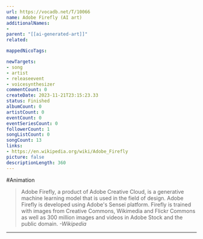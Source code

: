 ```yaml
---
url: https://vocadb.net/T/10066
name: Adobe Firefly (AI art)
additionalNames: 
- 
parent: "[[ai-generated-art]]"
related:

mappedNicoTags:

newTargets:
- song
- artist
- releaseevent
- voicesynthesizer
commentCount: 0
createDate: 2023-11-21T23:15:23.33
status: Finished
albumCount: 0
artistCount: 0
eventCount: 0
eventSeriesCount: 0
followerCount: 1
songListCount: 0
songCount: 13
links: 
- https://en.wikipedia.org/wiki/Adobe_Firefly
picture: false
descriptionLength: 360
---
```


#Animation

> Adobe Firefly, a product of Adobe Creative Cloud, is a generative machine learning model that is used in the field of design. Adobe Firefly is developed using Adobe's Sensei platform. Firefly is trained with images from Creative Commons, Wikimedia and Flickr Commons as well as 300 million images and videos in Adobe Stock and the public domain.
*-Wikipedia*

---

